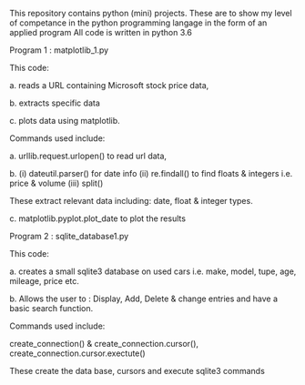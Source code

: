 This repository contains python (mini) projects. These are to show my level of competance in the python programming langage in the form of an applied program
All code is written in python 3.6

Program 1 : matplotlib_1.py

This code: 

a. reads a URL containing Microsoft stock price data, 

b. extracts specific data

c. plots data using matplotlib.

Commands used include:

a. urllib.request.urlopen() to read url data, 

b. (i) dateutil.parser() for date info (ii) re.findall() to find floats & integers i.e. price & volume (iii) split() 

These extract relevant data including: date, float & integer types. 

c. matplotlib.pyplot.plot_date to plot the results 



Program 2 : sqlite_database1.py

This code: 

a. creates a small sqlite3 database on used cars i.e. make, model, tupe, age, mileage, price etc. 

b. Allows the user to : Display, Add, Delete & change entries and have a basic search function. 

Commands used include: 

create_connection() & create_connection.cursor(), create_connection.cursor.exectute() 

These create the data base, cursors and execute sqlite3 commands 
